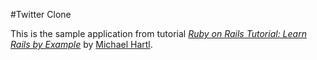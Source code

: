 #Twitter Clone

This is the sample application from tutorial 
[*Ruby on Rails Tutorial: Learn Rails by Example*](http://railstutorial.org/)
by [Michael Hartl](http://michaelhartl.com/).
